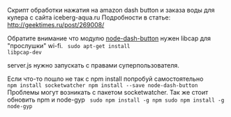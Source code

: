 Скрипт обработки нажатия на amazon dash button и заказа воды для кулера с сайта iceberg-aqua.ru 
Подробности в статье: http://geektimes.ru/post/269008/

Обратите внимание что модулю <a href="https://www.npmjs.com/package/node-dash-button">node-dash-button</a> нужен libcap для "прослушки" wi-fi.
<code>
sudo apt-get install libpcap-dev
</code>

server.js нужно запускать с правами суперпользователя.


Если что-то пошло не так с npm install попробуй самостоятельно
<code>
npm install socketwatcher
npm install --save node-dash-button
</code>
Проблемы могут возникать с пакетом socketwatcher.
Так же стоит обновить npm и node-gyp
<code>
sudo npm install -g npm
sudo npm install -g node-gyp
</code>

